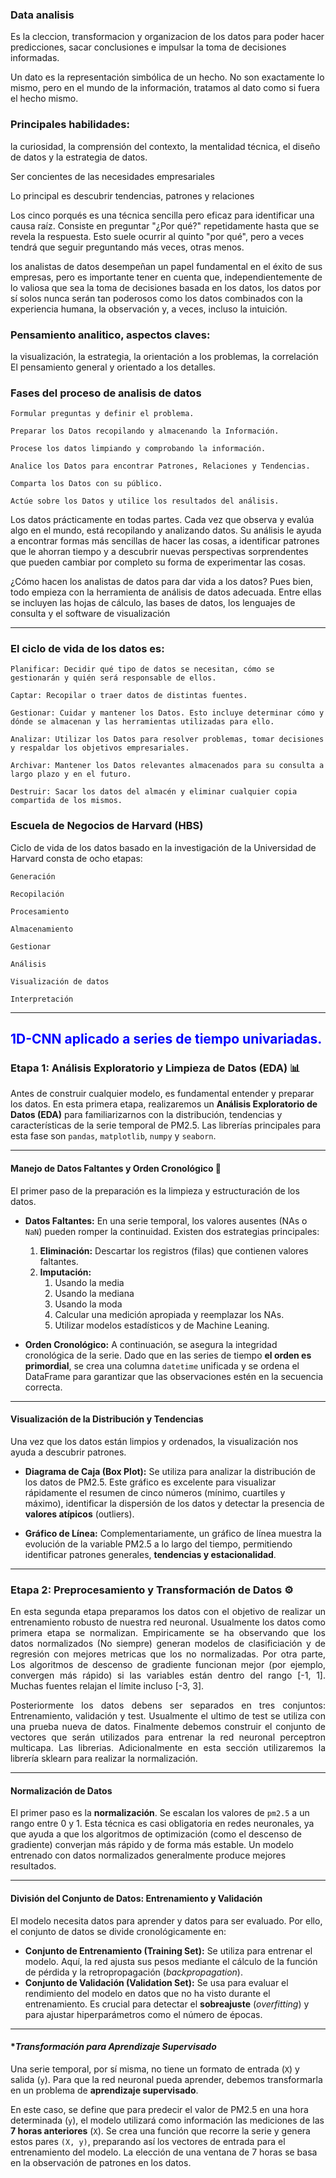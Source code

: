 ### Data analisis
Es la cleccion, transformacion y organizacion de los datos para poder hacer predicciones, sacar conclusiones e impulsar la toma de decisiones informadas.

Un dato es la representación simbólica de un hecho. No son exactamente lo mismo, pero en el mundo de la información, tratamos al dato como si fuera el hecho mismo.

### Principales habilidades: 
la curiosidad, la comprensión del contexto, la mentalidad técnica, el diseño de datos y la estrategia de datos.

Ser concientes de las necesidades empresariales

Lo principal es descubrir tendencias, patrones y relaciones

Los cinco porqués es una técnica sencilla pero eficaz para identificar una causa raíz. Consiste en preguntar "¿Por qué?" repetidamente hasta que se revela la respuesta. Esto suele ocurrir al quinto "por qué", pero a veces tendrá que seguir preguntando más veces, otras menos.

los analistas de datos desempeñan un papel fundamental en el éxito de sus empresas, pero es importante tener en cuenta que, independientemente de lo valiosa que sea la toma de decisiones basada en los datos, los datos por sí solos nunca serán tan poderosos como los datos combinados con la experiencia humana, la observación y, a veces, incluso la intuición.  

### Pensamiento analitico, aspectos claves:
la visualización, 
la estrategia, 
la orientación a los problemas, 
la correlación
El pensamiento general y orientado a los detalles.

### Fases del proceso de analisis de datos

    Formular preguntas y definir el problema.

    Preparar los Datos recopilando y almacenando la Información.

    Procese los datos limpiando y comprobando la información.

    Analice los Datos para encontrar Patrones, Relaciones y Tendencias.

    Comparta los Datos con su público.

    Actúe sobre los Datos y utilice los resultados del análisis.
    
Los datos prácticamente en todas partes. Cada vez que observa y evalúa algo en el mundo, está recopilando y analizando datos. Su análisis le ayuda a encontrar formas más sencillas de hacer las cosas, a identificar patrones que le ahorran tiempo y a descubrir nuevas perspectivas sorprendentes que pueden cambiar por completo su forma de experimentar las cosas.

¿Cómo hacen los analistas de datos para dar vida a los datos?
Pues bien, todo empieza con la herramienta de análisis de datos adecuada.
Entre ellas se incluyen las hojas de cálculo, las bases de datos, los lenguajes de consulta y el software de visualización

---

### El ciclo de vida de los datos es:

    Planificar: Decidir qué tipo de datos se necesitan, cómo se gestionarán y quién será responsable de ellos.

    Captar: Recopilar o traer datos de distintas fuentes.

    Gestionar: Cuidar y mantener los Datos. Esto incluye determinar cómo y dónde se almacenan y las herramientas utilizadas para ello.

    Analizar: Utilizar los Datos para resolver problemas, tomar decisiones y respaldar los objetivos empresariales.

    Archivar: Mantener los Datos relevantes almacenados para su consulta a largo plazo y en el futuro.

    Destruir: Sacar los datos del almacén y eliminar cualquier copia compartida de los mismos.


### Escuela de Negocios de Harvard (HBS)

Ciclo de vida de los datos basado en la investigación de la Universidad de Harvard consta de ocho etapas:

    Generación

    Recopilación

    Procesamiento

    Almacenamiento 

    Gestionar

    Análisis

    Visualización de datos

    Interpretación

---

## <font color='blue'>**1D-CNN aplicado a series de tiempo univariadas.**</font>
<p style='text-align: justify;'>

### **Etapa 1: Análisis Exploratorio y Limpieza de Datos (EDA) 📊**

Antes de construir cualquier modelo, es fundamental entender y preparar los datos. En esta primera etapa, realizaremos un **Análisis Exploratorio de Datos (EDA)** para familiarizarnos con la distribución, tendencias y características de la serie temporal de PM2.5. Las librerías principales para esta fase son `pandas`, `matplotlib`, `numpy` y `seaborn`.

---

#### **Manejo de Datos Faltantes y Orden Cronológico 🧼**

El primer paso de la preparación es la limpieza y estructuración de los datos.

* **Datos Faltantes:** En una serie temporal, los valores ausentes (NAs o `NaN`) pueden romper la continuidad. Existen dos estrategias principales:
    1.  **Eliminación:** Descartar los registros (filas) que contienen valores faltantes.
    2.  **Imputación:** 
        1. Usando la media
        2. Usando la mediana
        3. Usando la moda
        4. Calcular una medición apropiada y reemplazar los NAs.
        5. Utilizar modelos estadísticos y de Machine Leaning.

* **Orden Cronológico:** A continuación, se asegura la integridad cronológica de la serie. Dado que en las series de tiempo **el orden es primordial**, se crea una columna `datetime` unificada y se ordena el DataFrame para garantizar que las observaciones estén en la secuencia correcta.

---

#### **Visualización de la Distribución y Tendencias**

Una vez que los datos están limpios y ordenados, la visualización nos ayuda a descubrir patrones.

* **Diagrama de Caja (Box Plot):** Se utiliza para analizar la distribución de los datos de PM2.5. Este gráfico es excelente para visualizar rápidamente el resumen de cinco números (mínimo, cuartiles y máximo), identificar la dispersión de los datos y detectar la presencia de **valores atípicos** (outliers). 

* **Gráfico de Línea:** Complementariamente, un gráfico de línea muestra la evolución de la variable PM2.5 a lo largo del tiempo, permitiendo identificar patrones generales, **tendencias y estacionalidad**.

---

### **Etapa 2: Preprocesamiento y Transformación de Datos ⚙️**

<p style='text-align: justify;'>
En esta segunda etapa preparamos los datos con el objetivo de realizar un entrenamiento robusto de nuestra red neuronal. Usualmente los datos como primera etapa se normalizan. Empiricamente se ha observando que los datos normalizados (No siempre) generan modelos de clasificiación y de regresión con mejores metricas que los no normalizadas. Por otra parte, Los algoritmos de descenso de gradiente funcionan mejor (por ejemplo, convergen más rápido) si las variables están dentro del rango [-1, 1]. Muchas fuentes relajan el límite incluso [-3, 3].</p>
<p style='text-align: justify;'>
Posteriormente los datos debens ser separados en tres conjuntos: Entrenamiento, validación y test. Usualmente el ultimo de test se utiliza con una prueba nueva de datos. Finalmente debemos construir el conjunto de vectores que serán utilizados para entrenar la red neuronal perceptron multicapa. Las librerias. Adicionalmente en esta sección utilizaremos la librería sklearn para realizar la normalización.
</p>

---

#### **Normalización de Datos**

El primer paso es la **normalización**. Se escalan los valores de `pm2.5` a un rango entre 0 y 1. Esta técnica es casi obligatoria en redes neuronales, ya que ayuda a que los algoritmos de optimización (como el descenso de gradiente) converjan más rápido y de forma más estable. Un modelo entrenado con datos normalizados generalmente produce mejores resultados.

---

#### **División del Conjunto de Datos: Entrenamiento y Validación**

El modelo necesita datos para aprender y datos para ser evaluado. Por ello, el conjunto de datos se divide cronológicamente en:

* **Conjunto de Entrenamiento (Training Set):** Se utiliza para entrenar el modelo. Aquí, la red ajusta sus pesos mediante el cálculo de la función de pérdida y la retropropagación (*backpropagation*).
* **Conjunto de Validación (Validation Set):** Se usa para evaluar el rendimiento del modelo en datos que no ha visto durante el entrenamiento. Es crucial para detectar el **sobreajuste** (*overfitting*) y para ajustar hiperparámetros como el número de épocas.

---

#### **Transformación para Aprendizaje Supervisado*

Una serie temporal, por sí misma, no tiene un formato de entrada (`X`) y salida (`y`). Para que la red neuronal pueda aprender, debemos transformarla en un problema de **aprendizaje supervisado**. 

En este caso, se define que para predecir el valor de PM2.5 en una hora determinada (`y`), el modelo utilizará como información las mediciones de las **7 horas anteriores** (`X`). Se crea una función que recorre la serie y genera estos pares `(X, y)`, preparando así los vectores de entrada para el entrenamiento del modelo. La elección de una ventana de 7 horas se basa en la observación de patrones en los datos.